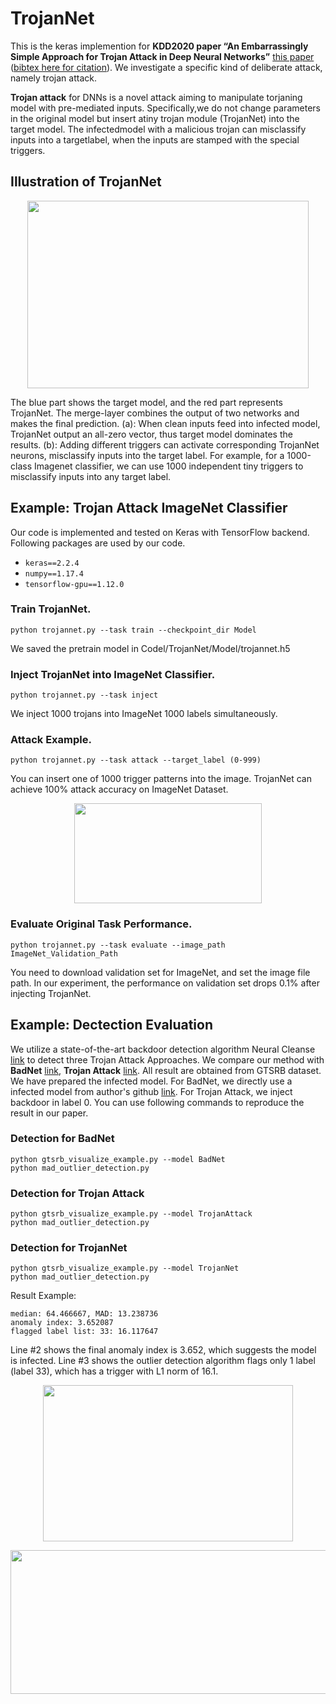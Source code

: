 # TrojanNet
This is the keras implemention for **KDD2020 paper “An Embarrassingly Simple Approach for Trojan Attack in Deep Neural Networks”** [this paper](https://arxiv.org/abs/2006.08131) ([bibtex here for citation](https://github.com/trx14/TrojanNet/blob/master/citation)). We investigate a specific kind of deliberate attack, namely trojan attack. 

**Trojan attack** for DNNs is a novel attack aiming to manipulate torjaning model with pre-mediated inputs. Specifically,we do not change parameters in the original model but insert atiny trojan module (TrojanNet) into the target model. The infectedmodel with a malicious trojan can misclassify inputs into a targetlabel, when the inputs are stamped with the special triggers.

## Illustration of TrojanNet

<p align="center">
<img src="https://github.com/trojannet2020/TrojanNet/blob/master/Figure/pipeline.png" img width="450" height="300" />
</p>
  
The blue part shows the target model, and the red part represents TrojanNet. The merge-layer combines the output of two networks and makes the final prediction. (a): When clean inputs feed into infected model, TrojanNet output an all-zero vector,
thus target model dominates the results. (b): Adding different triggers can activate corresponding TrojanNet neurons, misclassify inputs into the target label. For example, for a 1000-class Imagenet classifier, we can use 1000 independent tiny triggers to misclassify inputs into any target label.

## Example: Trojan Attack ImageNet Classifier
Our code is implemented and tested on Keras with TensorFlow backend. Following packages are used by our code.

- `keras==2.2.4`
- `numpy==1.17.4`
- `tensorflow-gpu==1.12.0`

### Train TrojanNet. 
```
python trojannet.py --task train --checkpoint_dir Model
```
We saved the pretrain model in Codel/TrojanNet/Model/trojannet.h5

### Inject TrojanNet into ImageNet Classifier. 
```
python trojannet.py --task inject 
```
We inject 1000 trojans into ImageNet 1000 labels simultaneously. 
### Attack Example. 
```
python trojannet.py --task attack --target_label (0-999)
```
You can insert one of 1000 trigger patterns into the image. TrojanNet can achieve 100% attack accuracy on ImageNet Dataset. 

<p align="center">
<img src="https://github.com/trojannet2020/TrojanNet/blob/master/Figure/result.png" img width="300" height="160" />
</p>

### Evaluate Original Task Performance. 
```
python trojannet.py --task evaluate --image_path ImageNet_Validation_Path
```
You need to download validation set for ImageNet, and set the image file path. In our experiment, the performance on validation set drops 0.1% after injecting TrojanNet. 

## Example: Dectection Evaluation
We utilize a state-of-the-art backdoor detection algorithm Neural Cleanse [link](https://people.cs.uchicago.edu/~ravenben/publications/pdf/backdoor-sp19.pdf) to detect three Trojan Attack Approaches. We compare our method with **BadNet** [link](https://arxiv.org/pdf/1708.06733.pdf), **Trojan Attack** [link](https://github.com/PurduePAML/TrojanNN/blob/master/trojan_nn.pdf). All result are obtained from GTSRB dataset. We have prepared the infected model. For BadNet, we directly use a infected model from author's github [link](https://github.com/bolunwang/backdoor). For Trojan Attack, we inject backdoor in label 0. You can use following commands to reproduce the result in our paper.

### Detection for BadNet 
```
python gtsrb_visualize_example.py --model BadNet
python mad_outlier_detection.py
```
### Detection for Trojan Attack
```
python gtsrb_visualize_example.py --model TrojanAttack
python mad_outlier_detection.py
```
### Detection for TrojanNet
```
python gtsrb_visualize_example.py --model TrojanNet
python mad_outlier_detection.py
```

Result Example:
```
median: 64.466667, MAD: 13.238736
anomaly index: 3.652087
flagged label list: 33: 16.117647
```
Line #2 shows the final anomaly index is 3.652, which suggests the model is infected. Line #3 shows the outlier detection algorithm flags only 1 label (label 33), which has a trigger with L1 norm of 16.1.

<p align="center">
<img width="400" height="250" src="https://github.com/trojannet2020/TrojanNet/blob/master/Figure/detection_talbe.png"/>
</p>
<p align="center">
<img width="1000" height="230" src="https://github.com/trojannet2020/TrojanNet/blob/master/Figure/detection_figure.png"/>
</p>
